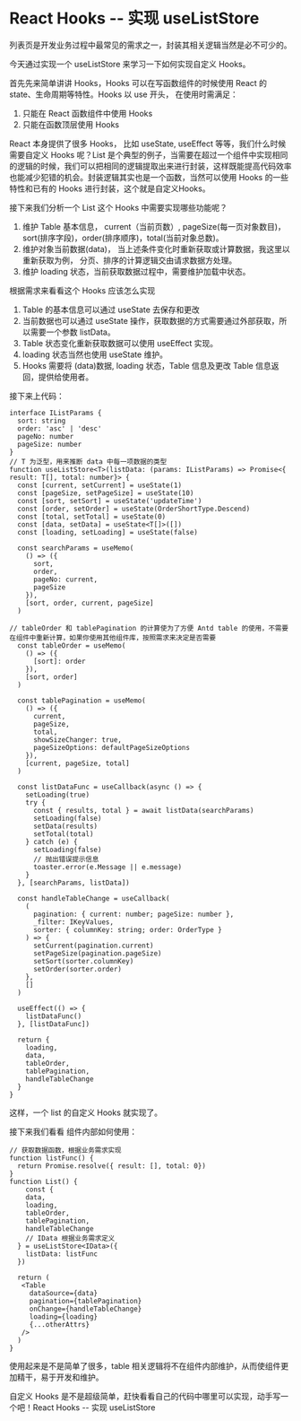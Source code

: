 # React Hooks -- 实现 useListStore

列表页是开发业务过程中最常见的需求之一，封装其相关逻辑当然是必不可少的。

今天通过实现一个 useListStore 来学习一下如何实现自定义 Hooks。

首先先来简单讲讲 Hooks，Hooks 可以在写函数组件的时候使用 React 的 state、生命周期等特性。Hooks 以 use 开头， 在使用时需满足：
1. 只能在 React 函数组件中使用 Hooks
2. 只能在函数顶层使用 Hooks

React 本身提供了很多 Hooks， 比如 useState, useEffect 等等，我们什么时候需要自定义 Hooks 呢？List 是个典型的例子，当需要在超过一个组件中实现相同的逻辑的时候，我们可以把相同的逻辑提取出来进行封装，这样既能提高代码效率也能减少犯错的机会。封装逻辑其实也是一个函数，当然可以使用 Hooks 的一些特性和已有的 Hooks 进行封装，这个就是自定义Hooks。

接下来我们分析一个 List 这个 Hooks 中需要实现哪些功能呢？
1. 维护 Table 基本信息， current（当前页数）, pageSize(每一页对象数目)，sort(排序字段)，order(排序顺序)，total(当前对象总数)。
2. 维护对象当前数据(data)， 当上述条件变化时重新获取或计算数据，我这里以重新获取为例， 分页、排序的计算逻辑交由请求数据方处理。
3. 维护 loading 状态，当前获取数据过程中，需要维护加载中状态。

根据需求来看看这个 Hooks 应该怎么实现
1. Table 的基本信息可以通过 useState 去保存和更改
2. 当前数据也可以通过 useState 操作，获取数据的方式需要通过外部获取，所以需要一个参数 listData。
3. Table 状态变化重新获取数据可以使用 useEffect 实现。
4. loading 状态当然也使用 useState 维护。
5. Hooks 需要将 (data)数据, loading 状态，Table 信息及更改 Table 信息返回，提供给使用者。

接下来上代码：
```
interface IListParams {
  sort: string
  order: 'asc' | 'desc'
  pageNo: number
  pageSize: number
}
// T 为泛型，用来推断 data 中每一项数据的类型
function useListStore<T>(listData: (params: IListParams) => Promise<{ result: T[], total: number}> {
  const [current, setCurrent] = useState(1)
  const [pageSize, setPageSize] = useState(10)
  const [sort, setSort] = useState('updateTime')
  const [order, setOrder] = useState(OrderShortType.Descend)
  const [total, setTotal] = useState(0)
  const [data, setData] = useState<T[]>([])
  const [loading, setLoading] = useState(false)
  
  const searchParams = useMemo(
    () => ({
      sort,
      order,
      pageNo: current,
      pageSize
    }),
    [sort, order, current, pageSize]
  )
  
// tableOrder 和 tablePagination 的计算使为了方便 Antd table 的使用，不需要在组件中重新计算，如果你使用其他组件库，按照需求来决定是否需要
  const tableOrder = useMemo(
    () => ({
      [sort]: order
    }),
    [sort, order]
  )
  
  const tablePagination = useMemo(
    () => ({
      current,
      pageSize,
      total,
      showSizeChanger: true,
      pageSizeOptions: defaultPageSizeOptions
    }),
    [current, pageSize, total]
  )
  
  const listDataFunc = useCallback(async () => {
    setLoading(true)
    try {
      const { results, total } = await listData(searchParams)
      setLoading(false)
      setData(results)
      setTotal(total)
    } catch (e) {
      setLoading(false)
      // 抛出错误提示信息
      toaster.error(e.Message || e.message)
    }
  }, [searchParams, listData])
  
  const handleTableChange = useCallback(
    (
      pagination: { current: number; pageSize: number },
      _filter: IKeyValues,
      sorter: { columnKey: string; order: OrderType }
    ) => {
      setCurrent(pagination.current)
      setPageSize(pagination.pageSize)
      setSort(sorter.columnKey)
      setOrder(sorter.order)
    },
    []
  )  
  
  useEffect(() => {
    listDataFunc()
  }, [listDataFunc])
  
  return {
    loading,
    data,
    tableOrder,
    tablePagination,
    handleTableChange
  }
}
```

这样，一个 list 的自定义  Hooks 就实现了。

接下来我们看看 组件内部如何使用：
```
// 获取数据函数，根据业务需求实现
function listFunc() {
  return Promise.resolve({ result: [], total: 0})
}
function List() {
    const {
    data,
    loading,
    tableOrder,
    tablePagination,
    handleTableChange
    // IData 根据业务需求定义
  } = useListStore<IData>({
    listData: listFunc
  })
  
  return (
   <Table 
     dataSource={data} 
     pagination={tablePagination}
     onChange={handleTableChange} 
     loading={loading}
     {...otherAttrs}
   />
  )
}
```
使用起来是不是简单了很多，table 相关逻辑将不在组件内部维护，从而使组件更加精干，易于开发和维护。

自定义 Hooks 是不是超级简单，赶快看看自己的代码中哪里可以实现，动手写一个吧！React Hooks -- 实现 useListStore